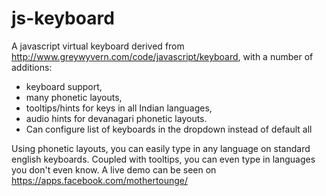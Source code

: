 js-keyboard
===========

A javascript virtual keyboard derived from http://www.greywyvern.com/code/javascript/keyboard, with a number of additions:
* keyboard support,
* many phonetic layouts,
* tooltips/hints for keys in all Indian languages,
* audio hints for devanagari phonetic layouts.
* Can configure list of keyboards in the dropdown instead of default all

Using phonetic layouts, you can easily type in any language on standard english keyboards. Coupled with tooltips, you can even type in languages you don't even know. A live demo can be seen on https://apps.facebook.com/mothertounge/
